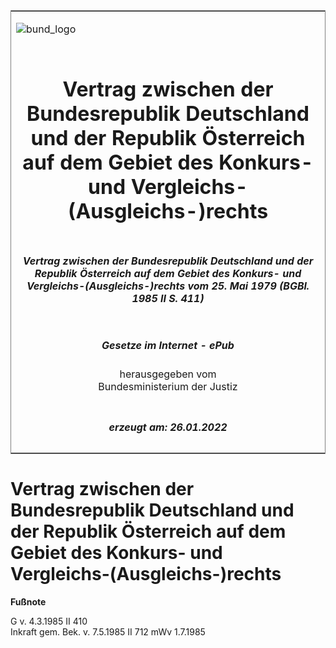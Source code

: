 <span id="DECKBLATT.html"></span>

<table border="0" frame="border" width="100%">

<tr valign="top">

<td align="left">

![bund\_logo](BfJ_2021_Web_de_de.gif)

</td>

<td align="right">

 

</td>

</tr>

<tr align="center" valign="middle">

<td colspan="2">

# Vertrag zwischen der Bundesrepublik Deutschland und der Republik Österreich auf dem Gebiet des Konkurs- und Vergleichs-(Ausgleichs-)rechts

</td>

</tr>

<tr align="center" valign="middle">

<td colspan="2">

##### Vertrag zwischen der Bundesrepublik Deutschland und der Republik Österreich auf dem Gebiet des Konkurs- und Vergleichs-(Ausgleichs-)rechts vom 25. Mai 1979 (BGBl. 1985 II S. 411)

</td>

</tr>

<tr align="center" valign="middle">

<td colspan="2">

  
  

##### Gesetze im Internet - ePub  
  
herausgegeben vom  
Bundesministerium der Justiz

</td>

</tr>

<tr align="center" valign="bottom">

<td colspan="2">

  
  

##### erzeugt am: 26.01.2022

</td>

</tr>

</table>

<span id="BJNR204110985.html"></span>

# Vertrag zwischen der Bundesrepublik Deutschland und der Republik Österreich auf dem Gebiet des Konkurs- und Vergleichs-(Ausgleichs-)rechts

<div>

  
**Fußnote**

<div class="jnhtml">

<div>

<div class="jurAbsatz">

G v. 4.3.1985 II 410  
Inkraft gem. Bek. v. 7.5.1985 II 712 mWv 1.7.1985

</div>

</div>

</div>

</div>
